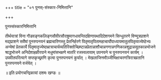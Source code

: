 +++
title = "०१ पुनस्-संस्कार-निमित्तानि"

+++

पुनस्संस्कारनिमित्तानि

तीर्थयात्रां विना गौडवङ्गकलिङ्गसौवीरसौराष्ट्रमागधावन्तिदक्षिणापथादिदेशगमने सिन्धुतरणे विण्मूत्रप्राशने मद्यप्राशने सर्वेषां पुनरुपनयनं ब्रह्मचारिणस्तु प्रेतनिर्हरणे पितृमातृपितामहाचार्योपाध्यायमातुलपितृव्यज्येष्ठेभ्यः अन्येषां प्रेतकार्ये पितृमातृज्येष्ठभ्रात्राचार्यव्यतिरिक्तोच्छिष्टान्नप्रेतान्नाशौचान्नगणान्नगणिकान्नशूद्रान्नसूतकान्नभोजने श्राद्धभोजने अनिर्दशाहक्षीरपाने मधुमांसभक्षणे मातरि रजस्वलायाम् उपनयने च पुनरुपनयनं कार्यम् । उपवीतपरित्यागे सप्तकृच्छ्राणि कृत्वा पुनरुपनयनं कुर्यात् । मेखलाजिनमौञ्जीभिक्षाचरणत्रिरात्रव्रतानि पुनरुपनयने वर्जयेत् ।

॥ इति प्रयोगचन्द्रिकायां दशमः खण्डः ॥

